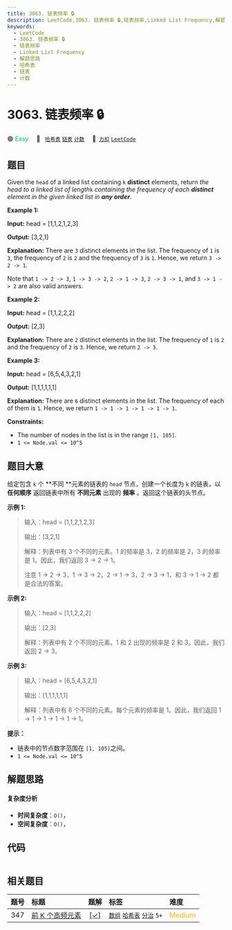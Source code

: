 ```yaml
---
title: 3063. 链表频率 🔒
description: LeetCode,3063. 链表频率 🔒,链表频率,Linked List Frequency,解题思路,哈希表,链表,计数
keywords:
  - LeetCode
  - 3063. 链表频率 🔒
  - 链表频率
  - Linked List Frequency
  - 解题思路
  - 哈希表
  - 链表
  - 计数
---
```


# 3063. 链表频率 🔒

🟢 <font color=#15bd66>Easy</font>&emsp; 🔖&ensp; [`哈希表`](/tag/hash-table.md) [`链表`](/tag/linked-list.md) [`计数`](/tag/counting.md)&emsp; 🔗&ensp;[`力扣`](https://leetcode.cn/problems/linked-list-frequency) [`LeetCode`](https://leetcode.com/problems/linked-list-frequency)

## 题目

Given the `head` of a linked list containing `k` **distinct** elements, return
_the head to a linked list of length_`k` _containing the frequency of each
**distinct** element in the given linked list in **any order**._



**Example 1:**

**Input:** head = [1,1,2,1,2,3]

**Output:** [3,2,1]

**Explanation:** There are `3` distinct elements in the list. The frequency of
`1` is `3`, the frequency of `2` is `2` and the frequency of `3` is `1`.
Hence, we return `3 -> 2 -> 1`.

Note that `1 -> 2 -> 3`, `1 -> 3 -> 2`, `2 -> 1 -> 3`, `2 -> 3 -> 1`, and `3
-> 1 -> 2` are also valid answers.

**Example 2:**

**Input:** head = [1,1,2,2,2]

**Output:** [2,3]

**Explanation:** There are `2` distinct elements in the list. The frequency of
`1` is `2` and the frequency of `2` is `3`. Hence, we return `2 -> 3`.

**Example 3:**

**Input:** head = [6,5,4,3,2,1]

**Output:** [1,1,1,1,1,1]

**Explanation:** There are `6` distinct elements in the list. The frequency of
each of them is `1`. Hence, we return `1 -> 1 -> 1 -> 1 -> 1 -> 1`.



**Constraints:**

  * The number of nodes in the list is in the range `[1, 105]`.
  * `1 <= Node.val <= 10^5`


## 题目大意

给定包含 `k` 个 **不同  **元素的链表的 `head` 节点，创建一个长度为 `k` 的链表，以 **任何顺序** 返回链表中所有
**不同元素** 出现的 **频率** 。返回这个链表的头节点。



**示例 1:**

> 
> 
> 
> 
> 
> 输入：head = [1,1,2,1,2,3]
> 
> 
> 
> 输出：[3,2,1]
> 
> 
> 
> 解释：列表中有 3 个不同的元素。1 的频率是 3，2 的频率是 2，3 的频率是 1。因此，我们返回 3 -> 2 -> 1。
> 
> 
> 
> 注意 1 -> 2 -> 3，1 -> 3 -> 2，2 -> 1 -> 3，2 -> 3 -> 1，和 3 -> 1 -> 2 都是合法的答案。
> 
> 

**示例 2:**

> 
> 
> 
> 
> 
> 输入：head = [1,1,2,2,2]
> 
> 
> 
> 输出：[2,3]
> 
> 
> 
> 解释：列表中有 2 个不同的元素。1 和 2 出现的频率是 2 和 3。因此，我们返回 2 -> 3。
> 
> 

**示例 3:**

> 
> 
> 
> 
> 
> 输入：head = [6,5,4,3,2,1]
> 
> 
> 
> 输出：[1,1,1,1,1,1]
> 
> 
> 
> 解释：列表中有 6 个不同的元素。每个元素的频率是 1。因此，我们返回 1 -> 1 -> 1 -> 1 -> 1 -> 1。
> 
> 



**提示：**

  * 链表中的节点数字范围在 `[1, 105]`之间。
  * `1 <= Node.val <= 10^5`


## 解题思路

#### 复杂度分析

- **时间复杂度**：`O()`，
- **空间复杂度**：`O()`，

## 代码

```javascript

```

## 相关题目

<!-- prettier-ignore -->
| 题号 | 标题 | 题解 | 标签 | 难度 |
| :------: | :------ | :------: | :------ | :------ |
| 347 | [前 K 个高频元素](https://leetcode.com/problems/top-k-frequent-elements) | [[✓]](/problem/0347.md) |  [`数组`](/tag/array.md) [`哈希表`](/tag/hash-table.md) [`分治`](/tag/divide-and-conquer.md) `5+` | <font color=#ffb800>Medium</font> |